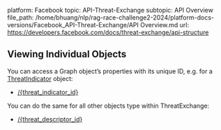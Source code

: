 platform: Facebook
topic: API-Threat-Exchange
subtopic: API Overview
file_path: /home/bhuang/nlp/rag-race-challenge2-2024/platform-docs-versions/Facebook_API-Threat-Exchange/API Overview.md
url: https://developers.facebook.com/docs/threat-exchange/api-structure

## Viewing Individual Objects

You can access a Graph object’s properties with its unique ID, e.g. for a [ThreatIndicator](https://developers.facebook.com/docs/threat-exchange/reference/apis/threat-indicator) object:

* [/{threat\_indicator\_id}](https://developers.facebook.com/docs/threat-exchange/reference/apis/threat-indicator)
    

You can do the same for all other objects type within ThreatExchange:

* [/{threat\_descriptor\_id}](https://developers.facebook.com/docs/threat-exchange/reference/apis/threat-descriptor)